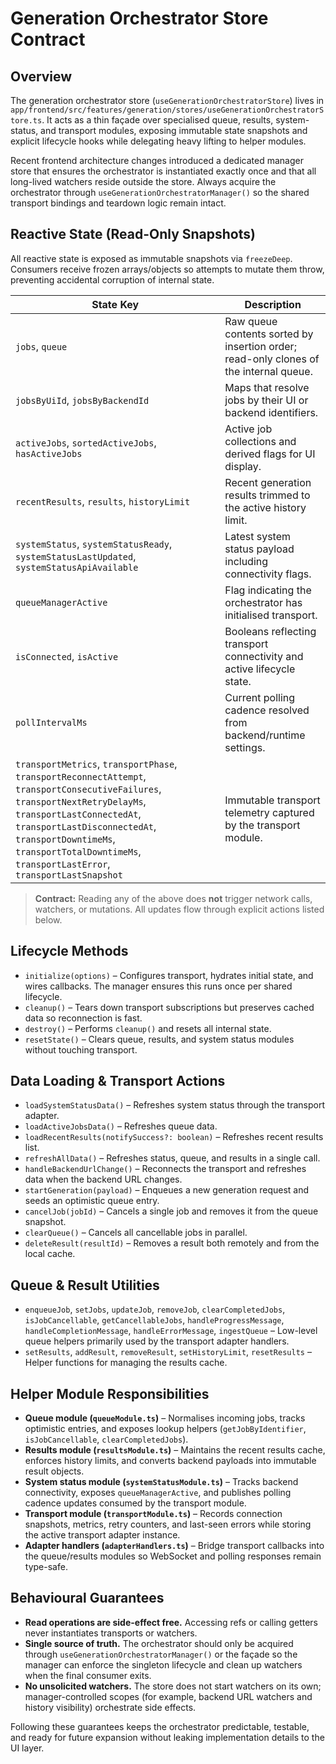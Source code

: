 # Generation Orchestrator Store Contract

## Overview
The generation orchestrator store (`useGenerationOrchestratorStore`) lives in
`app/frontend/src/features/generation/stores/useGenerationOrchestratorStore.ts`. It acts as a thin
façade over specialised queue, results, system-status, and transport modules, exposing immutable
state snapshots and explicit lifecycle hooks while delegating heavy lifting to helper modules.

Recent frontend architecture changes introduced a dedicated manager store that ensures the
orchestrator is instantiated exactly once and that all long-lived watchers reside outside the
store. Always acquire the orchestrator through `useGenerationOrchestratorManager()` so the shared
transport bindings and teardown logic remain intact.

## Reactive State (Read-Only Snapshots)
All reactive state is exposed as immutable snapshots via `freezeDeep`. Consumers receive frozen
arrays/objects so attempts to mutate them throw, preventing accidental corruption of internal
state.

| State Key | Description |
| --- | --- |
| `jobs`, `queue` | Raw queue contents sorted by insertion order; read-only clones of the internal queue. |
| `jobsByUiId`, `jobsByBackendId` | Maps that resolve jobs by their UI or backend identifiers. |
| `activeJobs`, `sortedActiveJobs`, `hasActiveJobs` | Active job collections and derived flags for UI display. |
| `recentResults`, `results`, `historyLimit` | Recent generation results trimmed to the active history limit. |
| `systemStatus`, `systemStatusReady`, `systemStatusLastUpdated`, `systemStatusApiAvailable` | Latest system status payload including connectivity flags. |
| `queueManagerActive` | Flag indicating the orchestrator has initialised transport. |
| `isConnected`, `isActive` | Booleans reflecting transport connectivity and active lifecycle state. |
| `pollIntervalMs` | Current polling cadence resolved from backend/runtime settings. |
| `transportMetrics`, `transportPhase`, `transportReconnectAttempt`, `transportConsecutiveFailures`, `transportNextRetryDelayMs`, `transportLastConnectedAt`, `transportLastDisconnectedAt`, `transportDowntimeMs`, `transportTotalDowntimeMs`, `transportLastError`, `transportLastSnapshot` | Immutable transport telemetry captured by the transport module. |

> **Contract:** Reading any of the above does **not** trigger network calls, watchers, or mutations.
All updates flow through explicit actions listed below.

## Lifecycle Methods
- `initialize(options)` – Configures transport, hydrates initial state, and wires callbacks. The
  manager ensures this runs once per shared lifecycle.
- `cleanup()` – Tears down transport subscriptions but preserves cached data so reconnection is
  fast.
- `destroy()` – Performs `cleanup()` and resets all internal state.
- `resetState()` – Clears queue, results, and system status modules without touching transport.

## Data Loading & Transport Actions
- `loadSystemStatusData()` – Refreshes system status through the transport adapter.
- `loadActiveJobsData()` – Refreshes queue data.
- `loadRecentResults(notifySuccess?: boolean)` – Refreshes recent results list.
- `refreshAllData()` – Refreshes status, queue, and results in a single call.
- `handleBackendUrlChange()` – Reconnects the transport and refreshes data when the backend URL
  changes.
- `startGeneration(payload)` – Enqueues a new generation request and seeds an optimistic queue entry.
- `cancelJob(jobId)` – Cancels a single job and removes it from the queue snapshot.
- `clearQueue()` – Cancels all cancellable jobs in parallel.
- `deleteResult(resultId)` – Removes a result both remotely and from the local cache.

## Queue & Result Utilities
- `enqueueJob`, `setJobs`, `updateJob`, `removeJob`, `clearCompletedJobs`, `isJobCancellable`,
  `getCancellableJobs`, `handleProgressMessage`, `handleCompletionMessage`, `handleErrorMessage`,
  `ingestQueue` – Low-level queue helpers primarily used by the transport adapter handlers.
- `setResults`, `addResult`, `removeResult`, `setHistoryLimit`, `resetResults` – Helper functions for
  managing the results cache.

## Helper Module Responsibilities

- **Queue module (`queueModule.ts`)** – Normalises incoming jobs, tracks optimistic entries, and
  exposes lookup helpers (`getJobByIdentifier`, `isJobCancellable`, `clearCompletedJobs`).
- **Results module (`resultsModule.ts`)** – Maintains the recent results cache, enforces history
  limits, and converts backend payloads into immutable result objects.
- **System status module (`systemStatusModule.ts`)** – Tracks backend connectivity, exposes
  `queueManagerActive`, and publishes polling cadence updates consumed by the transport module.
- **Transport module (`transportModule.ts`)** – Records connection snapshots, metrics, retry
  counters, and last-seen errors while storing the active transport adapter instance.
- **Adapter handlers (`adapterHandlers.ts`)** – Bridge transport callbacks into the queue/results
  modules so WebSocket and polling responses remain type-safe.

## Behavioural Guarantees

- **Read operations are side-effect free.** Accessing refs or calling getters never instantiates
  transports or watchers.
- **Single source of truth.** The orchestrator should only be acquired through
  `useGenerationOrchestratorManager()` or the façade so the manager can enforce the singleton
  lifecycle and clean up watchers when the final consumer exits.
- **No unsolicited watchers.** The store does not start watchers on its own; manager-controlled
  scopes (for example, backend URL watchers and history visibility) orchestrate side effects.

Following these guarantees keeps the orchestrator predictable, testable, and ready for future
expansion without leaking implementation details to the UI layer.
